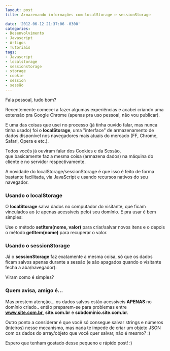 ```yaml
---
layout: post
title: Armazenando informações com localStorage e sessionStorage

date: '2012-06-12 21:37:06 -0300'
categories:
- Desenvolvimento
- Javascript
- Artigos
- Tutoriais
tags:
- Javascript
- localstorage
- sessionstorage
- storage
- cookie
- session
- sessão
---
```

Fala pessoal, tudo bom?

Recentemente comecei a fazer algumas experiências e acabei criando uma extensão pra Google Chrome (apenas pra uso pessoal, não vou publicar).

E uma das coisas que usei no processo (já tinha ouvido falar, mas nunca tinha usado) foi o <strong>localStorage</strong>, uma "interface" de armazenamento de dados disponível nos navegadores mais atuais do mercado (FF, Chrome, Safari, Opera e etc.).

Todos vocês já ouviram falar dos Cookies e da Sessão, que basicamente faz a mesma coisa (armazena dados) na máquina do cliente e no servidor respectivamente.

A novidade do localStorage/sessionStorage é que isso é feito de forma bastante facilitada, via JavaScript e usando recursos nativos do seu navegador.

### Usando o localStorage
O <strong>localStorage</strong> salva dados no computador do visitante, que ficam vinculados ao (e apenas acessíveis pelo) seu domínio. E pra usar é bem simples:

Use o método <strong>setItem(nome, valor)</strong> para criar/salvar novos itens e o depois o método<strong> getItem(nome)</strong> para recuperar o valor.

<div data-gist-id="2920989" data-gist-show-loading="false"></div>

### Usando o sessionStorage
Já o <strong>sessionStorage</strong> faz exatamente a mesma coisa, só que os dados ficam salvos apenas durante a sessão (e são apagados quando o visitante fecha a aba/navegador):

<div data-gist-id="2921014" data-gist-show-loading="false"></div>

Viram como é simples?

### Quem avisa, amigo é...
Mas prestem atenção... os dados salvos estão acessíveis <strong>APENAS</strong> no domínio criado.. então preparem-se para problemas entre <strong>www.site.com.br</strong>, <strong>site.com.br</strong> e <strong>subdominio.site.com.br</strong>.

Outro ponto a considerar é que você só consegue salvar strings e números (inteiros) nesse mecanismo, mas nada te impede de criar um objeto JSON com os dados do array/objeto que você quer salvar, não é mesmo? :)

Espero que tenham gostado desse pequeno e rápido post! :)

